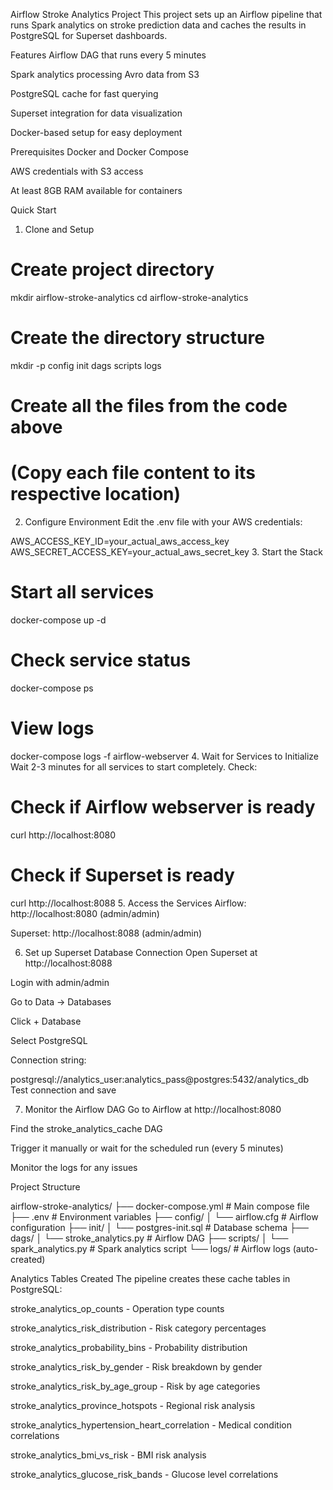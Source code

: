Airflow Stroke Analytics Project
This project sets up an Airflow pipeline that runs Spark analytics on stroke prediction data and caches the results in PostgreSQL for Superset dashboards.

Features
Airflow DAG that runs every 5 minutes

Spark analytics processing Avro data from S3

PostgreSQL cache for fast querying

Superset integration for data visualization

Docker-based setup for easy deployment

Prerequisites
Docker and Docker Compose

AWS credentials with S3 access

At least 8GB RAM available for containers

Quick Start
1. Clone and Setup

# Create project directory
mkdir airflow-stroke-analytics
cd airflow-stroke-analytics

# Create the directory structure
mkdir -p config init dags scripts logs

# Create all the files from the code above
# (Copy each file content to its respective location)
2. Configure Environment
Edit the .env file with your AWS credentials:


AWS_ACCESS_KEY_ID=your_actual_aws_access_key
AWS_SECRET_ACCESS_KEY=your_actual_aws_secret_key
3. Start the Stack

# Start all services
docker-compose up -d

# Check service status
docker-compose ps

# View logs
docker-compose logs -f airflow-webserver
4. Wait for Services to Initialize
Wait 2-3 minutes for all services to start completely. Check:


# Check if Airflow webserver is ready
curl http://localhost:8080

# Check if Superset is ready  
curl http://localhost:8088
5. Access the Services
Airflow: http://localhost:8080 (admin/admin)

Superset: http://localhost:8088 (admin/admin)

6. Set up Superset Database Connection
Open Superset at http://localhost:8088

Login with admin/admin

Go to Data → Databases

Click + Database

Select PostgreSQL

Connection string:


postgresql://analytics_user:analytics_pass@postgres:5432/analytics_db
Test connection and save

7. Monitor the Airflow DAG
Go to Airflow at http://localhost:8080

Find the stroke_analytics_cache DAG

Trigger it manually or wait for the scheduled run (every 5 minutes)

Monitor the logs for any issues


Project Structure

airflow-stroke-analytics/
├── docker-compose.yml          # Main compose file
├── .env                        # Environment variables
├── config/
│   └── airflow.cfg            # Airflow configuration
├── init/
│   └── postgres-init.sql      # Database schema
├── dags/
│   └── stroke_analytics.py    # Airflow DAG
├── scripts/
│   └── spark_analytics.py     # Spark analytics script
└── logs/                      # Airflow logs (auto-created)



Analytics Tables Created
The pipeline creates these cache tables in PostgreSQL:

stroke_analytics_op_counts - Operation type counts

stroke_analytics_risk_distribution - Risk category percentages

stroke_analytics_probability_bins - Probability distribution

stroke_analytics_risk_by_gender - Risk breakdown by gender

stroke_analytics_risk_by_age_group - Risk by age categories

stroke_analytics_province_hotspots - Regional risk analysis

stroke_analytics_hypertension_heart_correlation - Medical condition correlations

stroke_analytics_bmi_vs_risk - BMI risk analysis

stroke_analytics_glucose_risk_bands - Glucose level correlations
